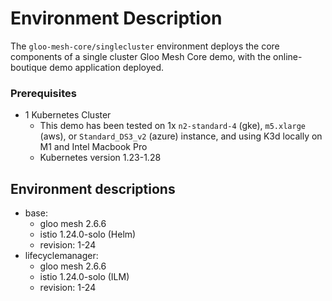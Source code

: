 # Environment Description
The `gloo-mesh-core/singlecluster` environment deploys the core components of a single cluster Gloo Mesh Core demo, with the online-boutique demo application deployed.

### Prerequisites
- 1 Kubernetes Cluster
    - This demo has been tested on 1x `n2-standard-4` (gke), `m5.xlarge` (aws), or `Standard_DS3_v2` (azure) instance, and using K3d locally on M1 and Intel Macbook Pro
    - Kubernetes version 1.23-1.28

## Environment descriptions
- base:
    - gloo mesh 2.6.6
    - istio 1.24.0-solo (Helm)
    - revision: 1-24
- lifecyclemanager:
    - gloo mesh 2.6.6
    - istio 1.24.0-solo (ILM)
    - revision: 1-24